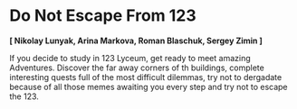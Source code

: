 # Do Not Escape From 123
__[ Nikolay Lunyak, Arina Markova, Roman Blaschuk, Sergey Zimin ]__

If you decide to study in 123 Lyceum, get ready to meet amazing Adventures. Discover the far away corners of th buildings, complete interesting quests full of the most difficult dilemmas, try not to dergadate because of all those memes awaiting you every step and try not to escape the 123.
